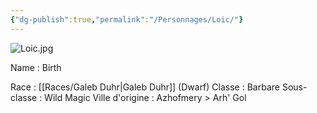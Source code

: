 ```yaml
---
{"dg-publish":true,"permalink":"/Personnages/Loic/"}
---
```


![Loic.jpg](/img/user/EXTRA/00_IMAGES/Loic.jpg)

Name : Birth 

Race : [[Races/Galeb Duhr\|Galeb Duhr]] (Dwarf)
Classe : Barbare
Sous-classe : Wild Magic
Ville d'origine : Azhofmery > Arh' Gol